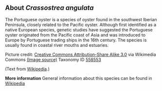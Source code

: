 **About *Crassostrea angulata***
-------------------------
The Portuguese oyster is a species of oyster found in the southwest 
Iberian Peninsula, closely related to the Pacific oyster. Although 
first identified as a native European species, genetic studies have 
suggested the Portuguese oyster originated from the Pacific coast of 
Asia and was introduced to Europe by Portuguese trading ships in the 
16th century. The species is usually found in coastal river mouths and 
estuaries.


Picture credit: [Creative Commons Attribution-Share Alike 3.0](http://creativecommons.org/licenses/by-sa/3.0/) via Wikimedia Commons [(Image source)](https://en.wikipedia.org/wiki/File:Crassostrea_angulata-V.jpg)
Taxonomy ID [558553](https://www.uniprot.org/taxonomy/558553)

(Text from [Wikipedia](https://en.wikipedia.org/).)

**More information**
General information about this species can be found in [Wikipedia](https://en.wikipedia.org/wiki/Portuguese_oyster)
